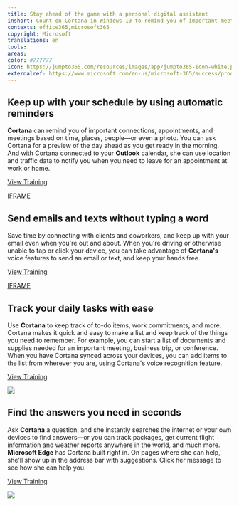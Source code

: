 ```yaml
---
title: Stay ahead of the game with a personal digital assistant
inshort: Count on Cortana in Windows 10 to remind you of important meetings and deadlines, to help you keep in touch with coworkers and supervisors even when you&apos;re on the move, and to quickly search your devices and the internet to find the information you need.
contexts: office365,microsoft365
copyright: Microsoft
translations: en
tools: 
areas: 
color: #777777
icon: https://jumpto365.com/resources/images/app/jumpto365-Icon-white.png
externalref: https://www.microsoft.com/en-us/microsoft-365/success/productivitylibrary/stay-ahead-of-the-game-with-a-personal-digital-assistant
---
```


## Keep up with your schedule by using automatic reminders

**Cortana** can remind you of important connections, appointments, and meetings based on time, places, people—or even a photo. You can ask Cortana for a preview of the day ahead as you get ready in the morning. And with Cortana connected to your **Outlook** calendar, she can use location and traffic data to notify you when you need to leave for an appointment at work or home.

[View Training](https://support.microsoft.com/help/17214/windows-10-what-is)

[IFRAME](https://www.microsoft.com/en-us/videoplayer/embed/RE1UPqA)

## Send emails and texts without typing a word

Save time by connecting with clients and coworkers, and keep up with your email even when you're out and about. When you're driving or otherwise unable to tap or click your device, you can take advantage of **Cortana's** voice features to send an email or text, and keep your hands free.

[View Training](https://docs.microsoft.com/windows/configuration/cortana-at-work/cortana-at-work-scenario-5)

[IFRAME](https://www.microsoft.com/en-us/videoplayer/embed/RE1UEXH)

## Track your daily tasks with ease

Use **Cortana** to keep track of to-do items, work commitments, and more. Cortana makes it quick and easy to make a list and keep track of the things you need to remember. For example, you can start a list of documents and supplies needed for an important meeting, business trip, or conference. When you have Cortana synced across your devices, you can add items to the list from wherever you are, using Cortana's voice recognition feature.

[View Training](https://blogs.windows.com/windowsexperience/2016/11/17/cortana-gets-a-new-skill-helping-you-keep-track-of-your-to-do-list/#ILUJg3c8jXMxQf7e.97)

![](http://img-prod-cms-rt-microsoft-com.akamaized.net/cms/api/am/imageFileData/RE1YoYt?ver=3e87)

## Find the answers you need in seconds

Ask **Cortana** a question, and she instantly searches the internet or your own devices to find answers—or you can track packages, get current flight information and weather reports anywhere in the world, and much more. **Microsoft Edge** has Cortana built right in. On pages where she can help, she'll show up in the address bar with suggestions. Click her message to see how she can help you.

[View Training](https://support.microsoft.com/help/17158/windows-10-dynamic-duo)

![](http://img-prod-cms-rt-microsoft-com.akamaized.net/cms/api/am/imageFileData/RE1NwAa?ver=2420)

